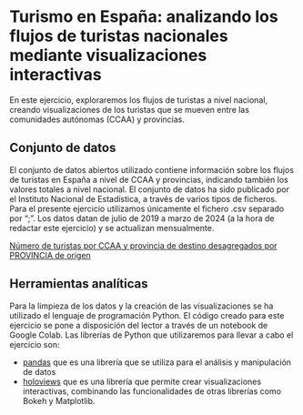 # Turismo en España: analizando los flujos de turistas nacionales mediante visualizaciones interactivas 

En este ejercicio, exploraremos los flujos de turistas a nivel nacional, creando visualizaciones de los turistas que se mueven entre las comunidades autónomas (CCAA) y provincias.

## Conjunto de datos 
El conjunto de datos abiertos utilizado contiene información sobre los flujos de turistas en España a nivel de CCAA y provincias, indicando también los valores totales a nivel nacional. El conjunto de datos ha sido publicado por el Instituto Nacional de Estadística, a través de varios tipos de ficheros. Para el presente ejercicio utilizamos únicamente el fichero .csv separado por “;”. Los datos datan de julio de 2019 a marzo de 2024 (a la hora de redactar este ejercicio) y se actualizan mensualmente. 

[Número de turistas por CCAA y provincia de destino desagregados por PROVINCIA de origen](https://datos.gob.es/es/catalogo/ea0010587-numero-de-turistas-por-ccaa-y-provincia-de-destino-desagregados-por-provincia-de-origen-tmov-identificador-api-53267)

## Herramientas analíticas
Para la limpieza de los datos y la creación de las visualizaciones se ha utilizado el lenguaje de programación Python. El código creado para este ejercicio se pone a disposición del lector a través de un notebook de Google Colab.
Las librerías de Python que utilizaremos para llevar a cabo el ejercicio son:
-	[pandas](https://pandas.pydata.org/pandas-docs/stable/index.html) que es una librería que se utiliza para el análisis y manipulación de datos
-	[holoviews](https://holoviews.org/index.html) que es una librería que permite crear visualizaciones interactivas, combinando las funcionalidades de otras librerías como Bokeh y Matplotlib.



